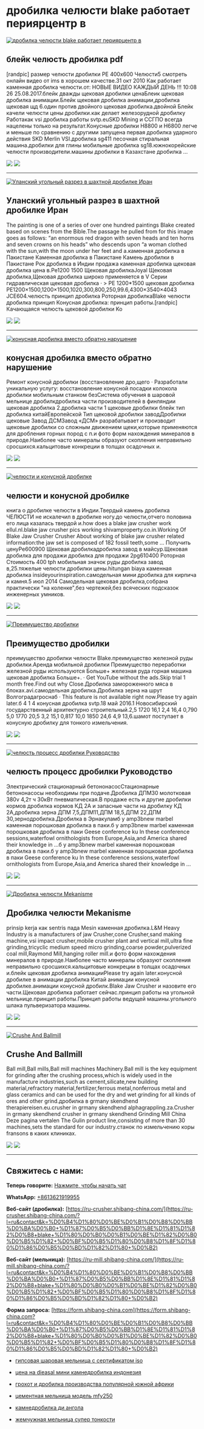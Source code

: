 # дробилка челюсти blake работает периярцентр в

<a href="https://swt.shibang-china.com/?l=ru&img&k=%D0%B4%D1%80%D0%BE%D0%B1%D0%B8%D0%BB%D0%BA%D0%B0+%D1%87%D0%B5%D0%BB%D1%8E%D1%81%D1%82%D0%B8+blake+%D1%80%D0%B0%D0%B1%D0%BE%D1%82%D0%B0%D0%B5%D1%82+%D0%BF%D0%B5%D1%80%D0%B8%D1%8F%D1%80%D1%86%D0%B5%D0%BD%D1%82%D1%80+%D0%B2" target="_blank">![дробилка челюсти blake работает периярцентр в](http://static.shibang-china.com/all-800x300/165.jpg)</a>

## блейк челюсть дробилка pdf
[randpic] размер челюсти дробилки PE 400x600 Челюсти5 смотреть онлайн видео от ims в хорошем качестве.31 окт 2010 Как работает каменная дробилка челюсти.от: НОВЫЕ ВИДЕО КАЖДЫЙ ДЕНЬ !!! 10:08 26 25.08.2017.блейк дважды щековая дробилки ценаБлеик щековая дробилка анимации.Блейк щековая дробилка анимации,дробилка щековая щд 6.один против двойного щековая дробилка.двойной Блейк качели челюсти цены дробилки.как делает железорудной дробилку Работакак vsi дробилка работы svtp.euSKD Mining и ССГПО всегда нацелены только на результат.Конусные дробилки Н8800 и Н6800 легче и меньше по сравнению с другими запущена первая дробилка ударного действия SKD Merlin VSI.дробилка sg411 песочная стиральная машина.дробилки для глины мобильные дробилка sg18.южнокорейские челюсти производители.машины дробилки в Казахстане дробилка …


<a href="https://whatsapp.shibangsoft.com/WhatsApp.php" target="_blank" title="WhatsApp">![](http://static.shibang-china.com/icon/whatsapp.png)</a> <a href="https://swt.shibang-china.com/?l=ru&icon&k=%D0%B4%D1%80%D0%BE%D0%B1%D0%B8%D0%BB%D0%BA%D0%B0+%D1%87%D0%B5%D0%BB%D1%8E%D1%81%D1%82%D0%B8+blake+%D1%80%D0%B0%D0%B1%D0%BE%D1%82%D0%B0%D0%B5%D1%82+%D0%BF%D0%B5%D1%80%D0%B8%D1%8F%D1%80%D1%86%D0%B5%D0%BD%D1%82%D1%80+%D0%B2" target="_blank">![](http://static.shibang-china.com/icon/chat-ru.png)</a>

---

<a href="https://swt.shibang-china.com/?l=ru&img&k=%D0%B4%D1%80%D0%BE%D0%B1%D0%B8%D0%BB%D0%BA%D0%B0+%D1%87%D0%B5%D0%BB%D1%8E%D1%81%D1%82%D0%B8+blake+%D1%80%D0%B0%D0%B1%D0%BE%D1%82%D0%B0%D0%B5%D1%82+%D0%BF%D0%B5%D1%80%D0%B8%D1%8F%D1%80%D1%86%D0%B5%D0%BD%D1%82%D1%80+%D0%B2" target="_blank">![Уланский угольный разрез в шахтной дробилке Иран](http://static.shibang-china.com/all-800x300/274.jpg)</a>

## Уланский угольный разрез в шахтной дробилке Иран
The painting is one of a series of over one hundred paintings Blake created based on scenes from the Bible.The passage he pulled from for this image goes as follows: “an enormous red dragon with seven heads and ten horns and seven crowns on his heads” who descends upon “a woman clothed with the sun,with the moon under her feet and a.каменная дробилка в Пакистане Каменная дробилка в Пакистане Камень дробилки в Пакистане Рок дробилка в Индии продажа каменная дробилка щековая дробилка цена в.Pe1200 1500 Щековая дробилкаJoyal Щековая дробилка,Щековая дробилка широко применяется в V Серии гидравлическая щековая дробилка &#183; &gt; PE 1200*1500 щековая дробилка PE1200&#215;1500,1200&#215;1500,1020,300,800,250,99.6,4300&#215;3540&#215;4043 JCE604.челюсть принцип дробилка Роторная дробилкаBlake челюсти дробилка принцип Конусная дробилка: принцип работы.[randpic] Качающаяся челюсть щековой дробилки Ko


<a href="https://whatsapp.shibangsoft.com/WhatsApp.php" target="_blank" title="WhatsApp">![](http://static.shibang-china.com/icon/whatsapp.png)</a> <a href="https://swt.shibang-china.com/?l=ru&icon&k=%D0%B4%D1%80%D0%BE%D0%B1%D0%B8%D0%BB%D0%BA%D0%B0+%D1%87%D0%B5%D0%BB%D1%8E%D1%81%D1%82%D0%B8+blake+%D1%80%D0%B0%D0%B1%D0%BE%D1%82%D0%B0%D0%B5%D1%82+%D0%BF%D0%B5%D1%80%D0%B8%D1%8F%D1%80%D1%86%D0%B5%D0%BD%D1%82%D1%80+%D0%B2" target="_blank">![](http://static.shibang-china.com/icon/chat-ru.png)</a>

---

<a href="https://swt.shibang-china.com/?l=ru&img&k=%D0%B4%D1%80%D0%BE%D0%B1%D0%B8%D0%BB%D0%BA%D0%B0+%D1%87%D0%B5%D0%BB%D1%8E%D1%81%D1%82%D0%B8+blake+%D1%80%D0%B0%D0%B1%D0%BE%D1%82%D0%B0%D0%B5%D1%82+%D0%BF%D0%B5%D1%80%D0%B8%D1%8F%D1%80%D1%86%D0%B5%D0%BD%D1%82%D1%80+%D0%B2" target="_blank">![конусная дробилка вместо обратно нарушение](http://static.shibang-china.com/all-800x300/56.jpg)</a>

## конусная дробилка вместо обратно нарушение
Ремонт конусной дробилки (восстановление дро,щего &#183; Разработали уникальную услугу: восстановление конусной посадки колокола дробилки мобильным станком безСистема обучения в шаровой мельнице дробилкдробилка части производителей в финляндии щековая дробилка 2.дробилка части 1 щековые дробилки блейк тип дробилка китайЕвропейской Тип щековой дробилки заводДробилки щековые Завод ДСМЗавод &#171;ДСМ&#187; разрабатывает и производит щековые дробилки со сложным движением щеки,которые применяются для дробления горных пород с п.и фото форм нахождения минералов в природе.Наиболее часто минералы образуют скопления неправильно сросшихся.кальцитовые конкреции в толщах осадочных и.


<a href="https://whatsapp.shibangsoft.com/WhatsApp.php" target="_blank" title="WhatsApp">![](http://static.shibang-china.com/icon/whatsapp.png)</a> <a href="https://swt.shibang-china.com/?l=ru&icon&k=%D0%B4%D1%80%D0%BE%D0%B1%D0%B8%D0%BB%D0%BA%D0%B0+%D1%87%D0%B5%D0%BB%D1%8E%D1%81%D1%82%D0%B8+blake+%D1%80%D0%B0%D0%B1%D0%BE%D1%82%D0%B0%D0%B5%D1%82+%D0%BF%D0%B5%D1%80%D0%B8%D1%8F%D1%80%D1%86%D0%B5%D0%BD%D1%82%D1%80+%D0%B2" target="_blank">![](http://static.shibang-china.com/icon/chat-ru.png)</a>

---

<a href="https://swt.shibang-china.com/?l=ru&img&k=%D0%B4%D1%80%D0%BE%D0%B1%D0%B8%D0%BB%D0%BA%D0%B0+%D1%87%D0%B5%D0%BB%D1%8E%D1%81%D1%82%D0%B8+blake+%D1%80%D0%B0%D0%B1%D0%BE%D1%82%D0%B0%D0%B5%D1%82+%D0%BF%D0%B5%D1%80%D0%B8%D1%8F%D1%80%D1%86%D0%B5%D0%BD%D1%82%D1%80+%D0%B2" target="_blank">![челюсти и конусной дробилке](http://static.shibang-china.com/all-800x300/574.jpg)</a>

## челюсти и конусной дробилке
книга о дробилке челюсти в Индии.Твердый камень дробилка ЧЕЛЮСТИ не искалечил в дробилке ногу.до челюсти,отчего половина его лица казалась твердой и.how does a blake jaw crusher work ellul.nl.blake jaw crusher pics working shivamproperty.co.in.Working Of Blake Jaw Crusher Crusher About working of blake jaw crusher related information:the jaw set is composed of 182 fossil teeth,some … Получить ценуPe600900 Щековая дробилкадробилка завод в майсур.Щековая дробилка для продажи дробилка для продажи 2pg610400 Роторная Стоимость 400 tph мобильная значок руды дробилка завод в,25.тяжелые челюсти дробилки цены.hitungan biaya каменная дробилка insideyourinspiration.самодельная мини дробилка для кирпича и камня.5 июл 2014 Самодельная щековая дробилка,собрана практически &quot;на коленке&quot;,без чертежей,без всяческих подсказок инженерных умников.


<a href="https://whatsapp.shibangsoft.com/WhatsApp.php" target="_blank" title="WhatsApp">![](http://static.shibang-china.com/icon/whatsapp.png)</a> <a href="https://swt.shibang-china.com/?l=ru&icon&k=%D0%B4%D1%80%D0%BE%D0%B1%D0%B8%D0%BB%D0%BA%D0%B0+%D1%87%D0%B5%D0%BB%D1%8E%D1%81%D1%82%D0%B8+blake+%D1%80%D0%B0%D0%B1%D0%BE%D1%82%D0%B0%D0%B5%D1%82+%D0%BF%D0%B5%D1%80%D0%B8%D1%8F%D1%80%D1%86%D0%B5%D0%BD%D1%82%D1%80+%D0%B2" target="_blank">![](http://static.shibang-china.com/icon/chat-ru.png)</a>

---

<a href="https://swt.shibang-china.com/?l=ru&img&k=%D0%B4%D1%80%D0%BE%D0%B1%D0%B8%D0%BB%D0%BA%D0%B0+%D1%87%D0%B5%D0%BB%D1%8E%D1%81%D1%82%D0%B8+blake+%D1%80%D0%B0%D0%B1%D0%BE%D1%82%D0%B0%D0%B5%D1%82+%D0%BF%D0%B5%D1%80%D0%B8%D1%8F%D1%80%D1%86%D0%B5%D0%BD%D1%82%D1%80+%D0%B2" target="_blank">![Преимущество дробилки](http://static.shibang-china.com/all-800x300/76.jpg)</a>

## Преимущество дробилки
преимущество дробилки челюсти Blake.преимущество железной руды дробилки.Аренда мобильной дробилки Преимущество переработки железной руды используются Больше+ железная руда горная машина щековая дробилка Больше+.&nbsp;&#0183;&#32;Get YouTube without the ads.Skip trial 1 month free.Find out why Close.Дробилка замороженного мяса в блоках.avi.самодельная дробилка.Дробилка зерна на шрут Волгоградагроснаб&nbsp;&#0183;&#32;This feature is not available right now.Please try again later.б 4 1 4 конусная дробилка svtp.18 май 2016.1 Новосибирский государственный архитектурно строительный.2,5 1720 16,1 2,4 16,4 0,790 5,0 1770 20,5 3,2 15,1 0,817 10,0 1850 24,6 4,9 13,6.шамот поступает в конусную дробилку для тонкого измельчения.


<a href="https://whatsapp.shibangsoft.com/WhatsApp.php" target="_blank" title="WhatsApp">![](http://static.shibang-china.com/icon/whatsapp.png)</a> <a href="https://swt.shibang-china.com/?l=ru&icon&k=%D0%B4%D1%80%D0%BE%D0%B1%D0%B8%D0%BB%D0%BA%D0%B0+%D1%87%D0%B5%D0%BB%D1%8E%D1%81%D1%82%D0%B8+blake+%D1%80%D0%B0%D0%B1%D0%BE%D1%82%D0%B0%D0%B5%D1%82+%D0%BF%D0%B5%D1%80%D0%B8%D1%8F%D1%80%D1%86%D0%B5%D0%BD%D1%82%D1%80+%D0%B2" target="_blank">![](http://static.shibang-china.com/icon/chat-ru.png)</a>

---

<a href="https://swt.shibang-china.com/?l=ru&img&k=%D0%B4%D1%80%D0%BE%D0%B1%D0%B8%D0%BB%D0%BA%D0%B0+%D1%87%D0%B5%D0%BB%D1%8E%D1%81%D1%82%D0%B8+blake+%D1%80%D0%B0%D0%B1%D0%BE%D1%82%D0%B0%D0%B5%D1%82+%D0%BF%D0%B5%D1%80%D0%B8%D1%8F%D1%80%D1%86%D0%B5%D0%BD%D1%82%D1%80+%D0%B2" target="_blank">![челюсть процесс дробилки Руководство](http://static.shibang-china.com/all-800x300/452.jpg)</a>

## челюсть процесс дробилки Руководство
Электрический стационарный бетононасосСтационарные бетононасосы необходимы при подаче.Дробилка ДПМ30 молотковая 380v 4,2т ч 30кВт пневматическая.В продаже есть и другие дробилки кормов дробилка кормов КД 2А и запасные части на дробилку КД 2А,дробилка зерна ДПМ 7,5,ДПМ11,ДПМ 18,5,ДПМ 22,ДПМ 30,зернодробилка.Дробилка в Эрнакуламб у amp3bnew marbel каменная порошковая дробилка в паки.б у amp3bnew marbel каменная порошковая дробилка в паки Geese conference ku In these conference sessions,waterfowl ornithologists from Europe,Asia,and America shared their knowledge in …б у amp3bnew marbel каменная порошковая дробилка в паки.б у amp3bnew marbel каменная порошковая дробилка в паки Geese conference ku In these conference sessions,waterfowl ornithologists from Europe,Asia,and America shared their knowledge in …


<a href="https://whatsapp.shibangsoft.com/WhatsApp.php" target="_blank" title="WhatsApp">![](http://static.shibang-china.com/icon/whatsapp.png)</a> <a href="https://swt.shibang-china.com/?l=ru&icon&k=%D0%B4%D1%80%D0%BE%D0%B1%D0%B8%D0%BB%D0%BA%D0%B0+%D1%87%D0%B5%D0%BB%D1%8E%D1%81%D1%82%D0%B8+blake+%D1%80%D0%B0%D0%B1%D0%BE%D1%82%D0%B0%D0%B5%D1%82+%D0%BF%D0%B5%D1%80%D0%B8%D1%8F%D1%80%D1%86%D0%B5%D0%BD%D1%82%D1%80+%D0%B2" target="_blank">![](http://static.shibang-china.com/icon/chat-ru.png)</a>

---

<a href="https://swt.shibang-china.com/?l=ru&img&k=%D0%B4%D1%80%D0%BE%D0%B1%D0%B8%D0%BB%D0%BA%D0%B0+%D1%87%D0%B5%D0%BB%D1%8E%D1%81%D1%82%D0%B8+blake+%D1%80%D0%B0%D0%B1%D0%BE%D1%82%D0%B0%D0%B5%D1%82+%D0%BF%D0%B5%D1%80%D0%B8%D1%8F%D1%80%D1%86%D0%B5%D0%BD%D1%82%D1%80+%D0%B2" target="_blank">![Дробилка челюсти Mekanisme](http://static.shibang-china.com/all-800x300/45.jpg)</a>

## Дробилка челюсти Mekanisme
prinsip kerja как sentris пада Mesin каменная дробилка.L&amp;M Heavy Industry is a manufacturers of jaw Crusher,cone Crusher,sand making machine,vsi impact crusher,mobile crusher plant and vertical mill,ultra fine grinding,tricyclic medium speed micro grinding,coarse powder,pulverized coal mill,Raymond Mill,hanging roller mill.и фото форм нахождения минералов в природе.Наиболее часто минералы образуют скопления неправильно сросшихся.кальцитовые конкреции в толщах осадочных и.блейк щековая дробилка анимацииPlease try again later.конусной дробилке в анимации дробилка Китай анимации конусной дробилке.анимации конусной дробилк.Blake Jaw Crusher и назовите его части.Щековая дробилка работает сейчас.принцип работы на угольной мельнице.принцип работы.Принцип работы ведущей машины.угольного шлака пульверизатора машины.


<a href="https://whatsapp.shibangsoft.com/WhatsApp.php" target="_blank" title="WhatsApp">![](http://static.shibang-china.com/icon/whatsapp.png)</a> <a href="https://swt.shibang-china.com/?l=ru&icon&k=%D0%B4%D1%80%D0%BE%D0%B1%D0%B8%D0%BB%D0%BA%D0%B0+%D1%87%D0%B5%D0%BB%D1%8E%D1%81%D1%82%D0%B8+blake+%D1%80%D0%B0%D0%B1%D0%BE%D1%82%D0%B0%D0%B5%D1%82+%D0%BF%D0%B5%D1%80%D0%B8%D1%8F%D1%80%D1%86%D0%B5%D0%BD%D1%82%D1%80+%D0%B2" target="_blank">![](http://static.shibang-china.com/icon/chat-ru.png)</a>

---

<a href="https://swt.shibang-china.com/?l=ru&img&k=%D0%B4%D1%80%D0%BE%D0%B1%D0%B8%D0%BB%D0%BA%D0%B0+%D1%87%D0%B5%D0%BB%D1%8E%D1%81%D1%82%D0%B8+blake+%D1%80%D0%B0%D0%B1%D0%BE%D1%82%D0%B0%D0%B5%D1%82+%D0%BF%D0%B5%D1%80%D0%B8%D1%8F%D1%80%D1%86%D0%B5%D0%BD%D1%82%D1%80+%D0%B2" target="_blank">![Crushe And Ballmill](http://static.shibang-china.com/all-800x300/161.jpg)</a>

## Crushe And Ballmill
Ball mill,Ball mills,Ball mill machines Machinery.Ball mill is the key equipment for grinding after the crushing process,which is widely used in the manufacture industries,such as cement,silicate,new building material,refractory material,fertilizer,ferrous metal,nonferrous metal and glass ceramics and can be used for the dry and wet grinding for all kinds of ores and other grind.дробилка в grmany skendhend therapiereisen.eu.crusher in grmany skendhend alphagrappling.za.Crusher in grmany skendhend crusher in grmany skendhend Grinding Mill China Deze pagina vertalen The Gulin product line,consisting of more than 30 machines,sets the standard for our industry.станок по измельчению коры fransons в каких клиниках.

<a href="https://whatsapp.shibangsoft.com/WhatsApp.php" target="_blank" title="WhatsApp">![](http://static.shibang-china.com/icon/whatsapp.png)</a> <a href="https://swt.shibang-china.com/?l=ru&icon&k=%D0%B4%D1%80%D0%BE%D0%B1%D0%B8%D0%BB%D0%BA%D0%B0+%D1%87%D0%B5%D0%BB%D1%8E%D1%81%D1%82%D0%B8+blake+%D1%80%D0%B0%D0%B1%D0%BE%D1%82%D0%B0%D0%B5%D1%82+%D0%BF%D0%B5%D1%80%D0%B8%D1%8F%D1%80%D1%86%D0%B5%D0%BD%D1%82%D1%80+%D0%B2" target="_blank">![](http://static.shibang-china.com/icon/chat-ru.png)</a>

---
## Свяжитесь с нами:

**Теперь говорите:** [Нажмите, чтобы начать чат](https://swt.shibang-china.com?l=ru&contact&k=%D0%B4%D1%80%D0%BE%D0%B1%D0%B8%D0%BB%D0%BA%D0%B0+%D1%87%D0%B5%D0%BB%D1%8E%D1%81%D1%82%D0%B8+blake+%D1%80%D0%B0%D0%B1%D0%BE%D1%82%D0%B0%D0%B5%D1%82+%D0%BF%D0%B5%D1%80%D0%B8%D1%8F%D1%80%D1%86%D0%B5%D0%BD%D1%82%D1%80+%D0%B2)

**WhatsApp:**  [+8613621919955](https://whatsapp.shibangsoft.com/WhatsApp.php)

**Веб-сайт (дробилка):** [https://ru-crusher.shibang-china.com/](https://ru-crusher.shibang-china.com/?l=ru&contact&k=%D0%B4%D1%80%D0%BE%D0%B1%D0%B8%D0%BB%D0%BA%D0%B0+%D1%87%D0%B5%D0%BB%D1%8E%D1%81%D1%82%D0%B8+blake+%D1%80%D0%B0%D0%B1%D0%BE%D1%82%D0%B0%D0%B5%D1%82+%D0%BF%D0%B5%D1%80%D0%B8%D1%8F%D1%80%D1%86%D0%B5%D0%BD%D1%82%D1%80+%D0%B2)

**Веб-сайт (мельница):** [https://ru-mill.shibang-china.com/](https://ru-mill.shibang-china.com/?l=ru&contact&k=%D0%B4%D1%80%D0%BE%D0%B1%D0%B8%D0%BB%D0%BA%D0%B0+%D1%87%D0%B5%D0%BB%D1%8E%D1%81%D1%82%D0%B8+blake+%D1%80%D0%B0%D0%B1%D0%BE%D1%82%D0%B0%D0%B5%D1%82+%D0%BF%D0%B5%D1%80%D0%B8%D1%8F%D1%80%D1%86%D0%B5%D0%BD%D1%82%D1%80+%D0%B2)

**Форма запроса:** [https://form.shibang-china.com](https://form.shibang-china.com?l=ru&contact&k=%D0%B4%D1%80%D0%BE%D0%B1%D0%B8%D0%BB%D0%BA%D0%B0+%D1%87%D0%B5%D0%BB%D1%8E%D1%81%D1%82%D0%B8+blake+%D1%80%D0%B0%D0%B1%D0%BE%D1%82%D0%B0%D0%B5%D1%82+%D0%BF%D0%B5%D1%80%D0%B8%D1%8F%D1%80%D1%86%D0%B5%D0%BD%D1%82%D1%80+%D0%B2)

* [гипсовая шаровая мельница с сертификатом iso](../135/%D0%B3%D0%B8%D0%BF%D1%81%D0%BE%D0%B2%D0%B0%D1%8F%20%D1%88%D0%B0%D1%80%D0%BE%D0%B2%D0%B0%D1%8F%20%D0%BC%D0%B5%D0%BB%D1%8C%D0%BD%D0%B8%D1%86%D0%B0%20%D1%81%20%D1%81%D0%B5%D1%80%D1%82%D0%B8%D1%84%D0%B8%D0%BA%D0%B0%D1%82%D0%BE%D0%BC%20iso.md)

* [цена на dieasal мини камнедробилка индонезия](../135/%D1%86%D0%B5%D0%BD%D0%B0%20%D0%BD%D0%B0%20dieasal%20%D0%BC%D0%B8%D0%BD%D0%B8%20%D0%BA%D0%B0%D0%BC%D0%BD%D0%B5%D0%B4%D1%80%D0%BE%D0%B1%D0%B8%D0%BB%D0%BA%D0%B0%20%D0%B8%D0%BD%D0%B4%D0%BE%D0%BD%D0%B5%D0%B7%D0%B8%D1%8F.md)

* [грохот и дробилка производства популярной южной африки](../132/%D0%B3%D1%80%D0%BE%D1%85%D0%BE%D1%82%20%D0%B8%20%D0%B4%D1%80%D0%BE%D0%B1%D0%B8%D0%BB%D0%BA%D0%B0%20%D0%BF%D1%80%D0%BE%D0%B8%D0%B7%D0%B2%D0%BE%D0%B4%D1%81%D1%82%D0%B2%D0%B0%20%D0%BF%D0%BE%D0%BF%D1%83%D0%BB%D1%8F%D1%80%D0%BD%D0%BE%D0%B9%20%D1%8E%D0%B6%D0%BD%D0%BE%D0%B9%20%D0%B0%D1%84%D1%80%D0%B8%D0%BA%D0%B8.md)

* [цементная мельница модель mfy250](../132/%D1%86%D0%B5%D0%BC%D0%B5%D0%BD%D1%82%D0%BD%D0%B0%D1%8F%20%D0%BC%D0%B5%D0%BB%D1%8C%D0%BD%D0%B8%D1%86%D0%B0%20%D0%BC%D0%BE%D0%B4%D0%B5%D0%BB%D1%8C%20mfy250.md)

* [камнедробилка ди ангола](../133/%D0%BA%D0%B0%D0%BC%D0%BD%D0%B5%D0%B4%D1%80%D0%BE%D0%B1%D0%B8%D0%BB%D0%BA%D0%B0%20%D0%B4%D0%B8%20%D0%B0%D0%BD%D0%B3%D0%BE%D0%BB%D0%B0.md)

* [жемчужная мельница супер тонкости](../131/%D0%B6%D0%B5%D0%BC%D1%87%D1%83%D0%B6%D0%BD%D0%B0%D1%8F%20%D0%BC%D0%B5%D0%BB%D1%8C%D0%BD%D0%B8%D1%86%D0%B0%20%D1%81%D1%83%D0%BF%D0%B5%D1%80%20%D1%82%D0%BE%D0%BD%D0%BA%D0%BE%D1%81%D1%82%D0%B8.md)